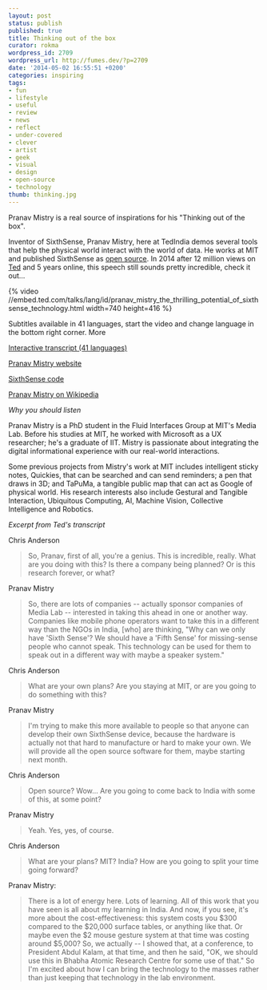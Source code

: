 ```yaml
---
layout: post
status: publish
published: true
title: Thinking out of the box
curator: rokma
wordpress_id: 2709
wordpress_url: http://fumes.dev/?p=2709
date: '2014-05-02 16:55:51 +0200'
categories: inspiring
tags: 
- fun
- lifestyle
- useful
- review
- news
- reflect
- under-covered
- clever
- artist
- geek
- visual
- design
- open-source
- technology
thumb: thinking.jpg
---
```


Pranav Mistry is a real source of inspirations for his "Thinking out of the box".

Inventor of SixthSense, Pranav Mistry, here at TedIndia demos several tools that help the physical world interact with the world of data. He works at MIT and published SixthSense as <a title="open source code sixthsense" href="https://code.google.com/p/sixthsense/" target="_blank">open source</a>. In 2014 after 12 million views on <a title="TED Ideas worth spreading" href="http://www.ted.com" target="_blank">Ted</a> and 5 years online, this speech still sounds pretty incredible, check it out... 


{% video //embed.ted.com/talks/lang/id/pranav_mistry_the_thrilling_potential_of_sixthsense_technology.html width=740 height=416 %}

Subtitles available in 41 languages, start the video and change language in the bottom right corner. 
 More

<a title="multi language transcript of this speech on ted.com" href="http://www.ted.com/talks/pranav_mistry_the_thrilling_potential_of_sixthsense_technology/transcript" target="_blank">Interactive transcript (41 languages)</a>

<a title="pranav mistry website" href="http://www.pranavmistry.com/" target="_blank">Pranav Mistry website</a>

<a title="code sixthsense" href="https://code.google.com/p/sixthsense/" target="_blank">SixthSense code</a>

<a title="read more on Pranav Mistry " href="http://en.wikipedia.org/wiki/Pranav_Mistry" target="_blank">Pranav Mistry on Wikipedia</a> 

_Why you should listen_

Pranav Mistry is a PhD student in the Fluid Interfaces Group at MIT's Media Lab. Before his studies at MIT, he worked with Microsoft as a UX researcher; he's a graduate of IIT. Mistry is passionate about integrating the digital informational experience with our real-world interactions. 
 
Some previous projects from Mistry's work at MIT includes intelligent sticky notes, Quickies, that can be searched and can send reminders; a pen that draws in 3D; and TaPuMa, a tangible public map that can act as Google of physical world. His research interests also include Gestural and Tangible Interaction, Ubiquitous Computing, AI, Machine Vision, Collective Intelligence and Robotics. 

_Excerpt from Ted's transcript_

 Chris Anderson 
<blockquote> So, Pranav, first of all, you're a genius. This is incredible, really. What are you doing with this? Is there a company being planned? Or is this research forever, or what?</blockquote> 
 Pranav Mistry  
<blockquote> So, there are lots of companies -- actually sponsor companies of Media Lab -- interested in taking this ahead in one or another way. Companies like mobile phone operators want to take this in a different way than the NGOs in India, [who] are thinking, "Why can we only have 'Sixth Sense'? We should have a 'Fifth Sense' for missing-sense people who cannot speak. This technology can be used for them to speak out in a different way with maybe a speaker system."</blockquote> 
 Chris Anderson  
<blockquote> What are your own plans? Are you staying at MIT, or are you going to do something with this?</blockquote> 
 Pranav Mistry  
<blockquote> I'm trying to make this more available to people so that anyone can develop their own SixthSense device, because the hardware is actually not that hard to manufacture or hard to make your own. We will provide all the open source software for them, maybe starting next month.</blockquote> 
 Chris Anderson  
<blockquote> Open source? Wow... Are you going to come back to India with some of this, at some point?</blockquote> 
 Pranav Mistry  
<blockquote> Yeah. Yes, yes, of course.</blockquote> 
 Chris Anderson  
<blockquote> What are your plans? MIT? India? How are you going to split your time going forward?</blockquote> 
 Pranav Mistry: 
<blockquote>  There is a lot of energy here. Lots of learning. All of this work that you have seen is all about my learning in India. And now, if you see, it's more about the cost-effectiveness: this system costs you $300 compared to the $20,000 surface tables, or anything like that. Or maybe even the $2 mouse gesture system at that time was costing around $5,000? So, we actually -- I showed that, at a conference, to President Abdul Kalam, at that time, and then he said, "OK, we should use this in Bhabha Atomic Research Centre for some use of that." So I'm excited about how I can bring the technology to the masses rather than just keeping that technology in the lab environment.</blockquote> 


